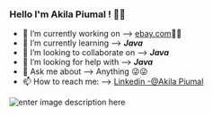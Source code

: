 ### Hello I'm Akila Piumal ! 👋👋




- 🔭 I’m currently working on  -->   [ebay.com](ebay.com)🤑🤑
- 🌱 I’m currently learning -->   ***Java***
- 👯 I’m looking to collaborate on -->   ***Java***
- 🤔 I’m looking for help with -->   ***Java***
- 💬 Ask me about -->   Anything 😜😜
- 📫 How to reach me: -->   [Linkedin -@Akila Piumal](https://www.linkedin.com/in/akila-piumal-3b7040229/)


![enter image description here](https://github-readme-stats.vercel.app/api?username=iampawan&&show_icons=true&title_color=ffffff&icon_color=bb2acf&text_color=daf7dc&bg_color=151515)
